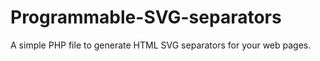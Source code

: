 # Programmable-SVG-separators
A simple PHP file to generate HTML SVG separators for your web pages.
